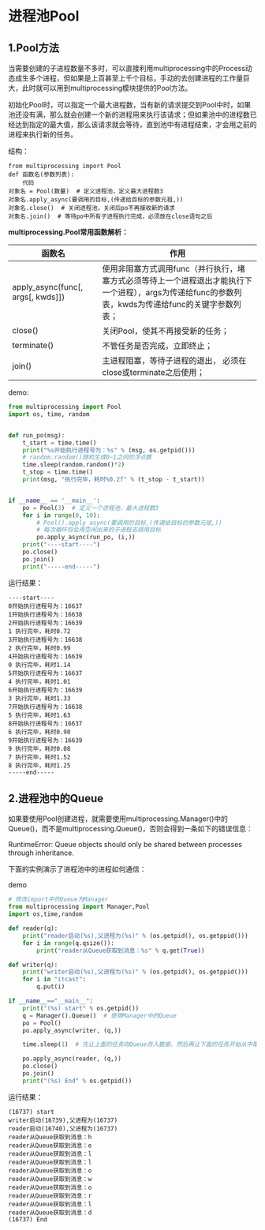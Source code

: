 # 进程池Pool

## 1.Pool方法

当需要创建的子进程数量不多时，可以直接利用multiprocessing中的Process动态成生多个进程，但如果是上百甚至上千个目标，手动的去创建进程的工作量巨大，此时就可以用到multiprocessing模块提供的Pool方法。

初始化Pool时，可以指定一个最大进程数，当有新的请求提交到Pool中时，如果池还没有满，那么就会创建一个新的进程用来执行该请求；但如果池中的进程数已经达到指定的最大值，那么该请求就会等待，直到池中有进程结束，才会用之前的进程来执行新的任务。

结构：

```
from multiprocessing import Pool
def 函数名(参数列表):
    代码
对象名 = Pool(数量)  # 定义进程池，定义最大进程数3
对象名.apply_async(要调用的目标,(传递给目标的参数元祖,))
对象名.close()  # 关闭进程池，关闭后po不再接收新的请求
对象名.join()  # 等待po中所有子进程执行完成，必须放在close语句之后
```

**multiprocessing.Pool常用函数解析：**

| 函数名                            | 作用                                                         |
| --------------------------------- | ------------------------------------------------------------ |
| apply_async(func[, args[, kwds]]) | 使用非阻塞方式调用func（并行执行，堵塞方式必须等待上一个进程退出才能执行下一个进程），args为传递给func的参数列表，kwds为传递给func的关键字参数列表； |
| close()                           | 关闭Pool，使其不再接受新的任务；                             |
| terminate()                       | 不管任务是否完成，立即终止；                                 |
| join()                            | 主进程阻塞，等待子进程的退出， 必须在close或terminate之后使用； |

demo:

```python
from multiprocessing import Pool
import os, time, random


def run_po(msg):
    t_start = time.time()
    print("%s开始执行进程号为：%s" % (msg, os.getpid()))
    # random.random()随机生成0~1之间的浮点数
    time.sleep(random.random()*2)
    t_stop = time.time()
    print(msg, "执行完毕，耗时%0.2f" % (t_stop - t_start))


if __name__ == '__main__':
    po = Pool(3)  # 定义一个进程池，最大进程数3
    for i in range(0, 10):
        # Pool().apply_async(要调用的目标,(传递给目标的参数元祖,))
        # 每次循环将会用空闲出来的子进程去调用目标
        po.apply_async(run_po, (i,))
    print("----start----")
    po.close()
    po.join()
    print("-----end-----")
```

运行结果：

```
----start----
0开始执行进程号为：16637
1开始执行进程号为：16638
2开始执行进程号为：16639
1 执行完毕，耗时0.72
3开始执行进程号为：16638
2 执行完毕，耗时0.99
4开始执行进程号为：16639
0 执行完毕，耗时1.14
5开始执行进程号为：16637
4 执行完毕，耗时1.01
6开始执行进程号为：16639
3 执行完毕，耗时1.33
7开始执行进程号为：16638
5 执行完毕，耗时1.63
8开始执行进程号为：16637
6 执行完毕，耗时0.90
9开始执行进程号为：16639
9 执行完毕，耗时0.08
7 执行完毕，耗时1.52
8 执行完毕，耗时1.25
-----end-----
```



## 2.进程池中的Queue

如果要使用Pool创建进程，就需要使用multiprocessing.Manager()中的Queue()，而不是multiprocessing.Queue()，否则会得到一条如下的错误信息：

RuntimeError: Queue objects should only be shared between processes through inheritance.

下面的实例演示了进程池中的进程如何通信：

demo

```python
# 修改import中的Queue为Manager
from multiprocessing import Manager,Pool
import os,time,random

def reader(q):
    print("reader启动(%s),父进程为(%s)" % (os.getpid(), os.getppid()))
    for i in range(q.qsize()):
        print("reader从Queue获取到消息：%s" % q.get(True))

def writer(q):
    print("writer启动(%s),父进程为(%s)" % (os.getpid(), os.getppid()))
    for i in "itcast":
        q.put(i)

if __name__=="__main__":
    print("(%s) start" % os.getpid())
    q = Manager().Queue()  # 使用Manager中的Queue
    po = Pool()
    po.apply_async(writer, (q,))

    time.sleep(1)  # 先让上面的任务向Queue存入数据，然后再让下面的任务开始从中取数据

    po.apply_async(reader, (q,))
    po.close()
    po.join()
    print("(%s) End" % os.getpid())
```

运行结果：

```
(16737) start
writer启动(16739),父进程为(16737)
reader启动(16740),父进程为(16737)
reader从Queue获取到消息：h
reader从Queue获取到消息：e
reader从Queue获取到消息：l
reader从Queue获取到消息：l
reader从Queue获取到消息：o
reader从Queue获取到消息：w
reader从Queue获取到消息：o
reader从Queue获取到消息：r
reader从Queue获取到消息：l
reader从Queue获取到消息：d
(16737) End
```



